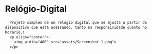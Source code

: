 # Relógio-Digital
      Projeto simples de um relógio digital que se ajusta a partir do dispositivo que está acessando, tanto na responsividade quanto no horario.!
      <p align="center">
        <img width="400" src="assets/Screenshot_1.png">
      </p>
